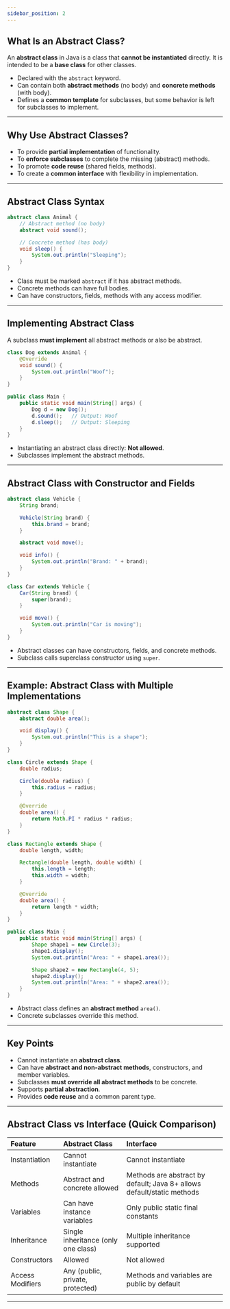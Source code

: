 ```yaml
---
sidebar_position: 2
---
```


## What Is an Abstract Class?

An **abstract class** in Java is a class that **cannot be instantiated** directly. It is intended to be a **base class** for other classes.

- Declared with the `abstract` keyword.
- Can contain both **abstract methods** (no body) and **concrete methods** (with body).
- Defines a **common template** for subclasses, but some behavior is left for subclasses to implement.

***

## Why Use Abstract Classes?

- To provide **partial implementation** of functionality.
- To **enforce subclasses** to complete the missing (abstract) methods.
- To promote **code reuse** (shared fields, methods).
- To create a **common interface** with flexibility in implementation.

***

## Abstract Class Syntax

```java
abstract class Animal {
    // Abstract method (no body)
    abstract void sound();

    // Concrete method (has body)
    void sleep() {
        System.out.println("Sleeping");
    }
}
```

- Class must be marked `abstract` if it has abstract methods.
- Concrete methods can have full bodies.
- Can have constructors, fields, methods with any access modifier.

***

## Implementing Abstract Class

A subclass **must implement** all abstract methods or also be abstract.

```java
class Dog extends Animal {
    @Override
    void sound() {
        System.out.println("Woof");
    }
}

public class Main {
    public static void main(String[] args) {
        Dog d = new Dog();
        d.sound();   // Output: Woof
        d.sleep();   // Output: Sleeping
    }
}
```

- Instantiating an abstract class directly: **Not allowed**.
- Subclasses implement the abstract methods.

***

## Abstract Class with Constructor and Fields

```java
abstract class Vehicle {
    String brand;

    Vehicle(String brand) {
        this.brand = brand;
    }

    abstract void move();

    void info() {
        System.out.println("Brand: " + brand);
    }
}

class Car extends Vehicle {
    Car(String brand) {
        super(brand);
    }

    void move() {
        System.out.println("Car is moving");
    }
}
```

- Abstract classes can have constructors, fields, and concrete methods.
- Subclass calls superclass constructor using `super`.

***

## Example: Abstract Class with Multiple Implementations

```java
abstract class Shape {
    abstract double area();

    void display() {
        System.out.println("This is a shape");
    }
}

class Circle extends Shape {
    double radius;

    Circle(double radius) {
        this.radius = radius;
    }

    @Override
    double area() {
        return Math.PI * radius * radius;
    }
}

class Rectangle extends Shape {
    double length, width;

    Rectangle(double length, double width) {
        this.length = length;
        this.width = width;
    }

    @Override
    double area() {
        return length * width;
    }
}

public class Main {
    public static void main(String[] args) {
        Shape shape1 = new Circle(3);
        shape1.display();
        System.out.println("Area: " + shape1.area());

        Shape shape2 = new Rectangle(4, 5);
        shape2.display();
        System.out.println("Area: " + shape2.area());
    }
}
```

- Abstract class defines an **abstract method** `area()`.
- Concrete subclasses override this method.

***

## Key Points

- Cannot instantiate an **abstract class**.
- Can have **abstract and non-abstract methods**, constructors, and member variables.
- Subclasses **must override all abstract methods** to be concrete.
- Supports **partial abstraction**.
- Provides **code reuse** and a common parent type.

***

## Abstract Class vs Interface (Quick Comparison)

| Feature | Abstract Class | Interface |
| :-- | :-- | :-- |
| Instantiation | Cannot instantiate | Cannot instantiate |
| Methods | Abstract and concrete allowed | Methods are abstract by default; Java 8+ allows default/static methods |
| Variables | Can have instance variables | Only public static final constants |
| Inheritance | Single inheritance (only one class) | Multiple inheritance supported |
| Constructors | Allowed | Not allowed |
| Access Modifiers | Any (public, private, protected) | Methods and variables are public by default |


***
